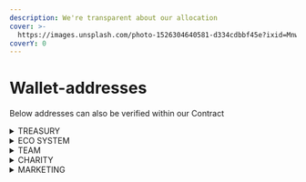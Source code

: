 ```yaml
---
description: We're transparent about our allocation
cover: >-
  https://images.unsplash.com/photo-1526304640581-d334cdbbf45e?ixid=MnwxMjA3fDB8MHxwaG90by1wYWdlfHx8fGVufDB8fHx8&ixlib=rb-1.2.1&auto=format&fit=crop&w=2970&q=80
coverY: 0
---
```


# Wallet-addresses

Below addresses can also be verified within our Contract

<details>

<summary>TREASURY</summary>



</details>

<details>

<summary>ECO SYSTEM</summary>



</details>

<details>

<summary>TEAM</summary>



</details>

<details>

<summary>CHARITY</summary>



</details>

<details>

<summary>MARKETING</summary>



</details>

